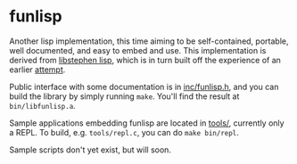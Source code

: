 funlisp
=======

Another lisp implementation, this time aiming to be self-contained, portable,
well documented, and easy to embed and use.  This implementation is derived from
[libstephen lisp][], which is in turn built off the experience of an earlier
[attempt][lisp v1].

Public interface with some documentation is in [inc/funlisp.h](inc/funlisp.h),
and you can build the library by simply running `make`. You'll find the result
at `bin/libfunlisp.a`.

Sample applications embedding funlisp are located in [tools/](tools/), currently
only a REPL. To build, e.g. `tools/repl.c`, you can do `make bin/repl`.

Sample scripts don't yet exist, but will soon.

[libstephen lisp]: https://github.com/brenns10/libstephen/tree/master/src/lisp
[lisp v1]: https://github.com/brenns10/lisp
